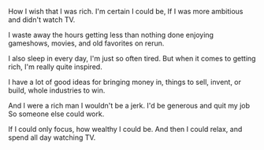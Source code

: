 How I wish that I was rich.
I'm certain I could be,
If I was more ambitious
and didn't watch TV.

I waste away the hours
getting less than nothing done
enjoying gameshows, movies,
and old favorites on rerun.

I also sleep in every day,
I'm just so often tired.
But when it comes to getting rich,
I'm really quite inspired.

I have a lot of good ideas
for bringing money in,
things to sell, invent, or build,
whole industries to win.

And I were a rich man
I wouldn't be a jerk.
I'd be generous and quit my job
So someone else could work.

If I could only focus,
how wealthy I could be.
And then I could relax,
and spend all day watching TV.

